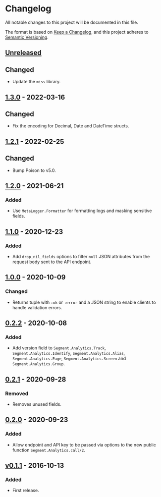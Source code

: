 # Changelog

All notable changes to this project will be documented in this file.

The format is based on [Keep a Changelog](https://keepachangelog.com/en/1.0.0/), and this project
adheres to [Semantic Versioning](https://semver.org/spec/v2.0.0.html).

## [Unreleased]

## Changed

- Update the `miss` library.

## [1.3.0] - 2022-03-16

## Changed

- Fix the encoding for Decimal, Date and DateTime structs.

## [1.2.1] - 2022-02-25

## Changed

- Bump Poison to v5.0.

## [1.2.0] - 2021-06-21

### Added

- Use `MetaLogger.Formatter` for formatting logs and masking sensitive fields.

## [1.1.0] - 2020-12-23

### Added

- Add `drop_nil_fields` options to filter `null` JSON attributes from the request
  body sent to the API endpoint.

## [1.0.0] - 2020-10-09

### Changed

- Returns tuple with `:ok` or `:error` and a JSON string to enable clients
  to handle validation errors.

## [0.2.2] - 2020-10-08

### Added

- Add version field to `Segment.Analytics.Track`, `Segment.Analytics.Identify`,
  `Segment.Analytics.Alias`, `Segment.Analytics.Page`, `Segment.Analytics.Screen`
  and `Segment.Analytics.Group`.

## [0.2.1] - 2020-09-28

### Removed

- Removes unused fields.

## [0.2.0] - 2020-09-23

### Added

- Allow endpoint and API key to be passed via options to the new public function
  `Segment.Analytics.call/2`.

## [v0.1.1] - 2016-10-13

### Added

- First release.

[unreleased]: https://github.com/FindHotel/analytics-elixir/compare/1.3.0...master
[1.3.0]: https://github.com/FindHotel/analytics-elixir/compare/1.2.1...1.3.0
[1.2.1]: https://github.com/FindHotel/analytics-elixir/compare/1.2.0...1.2.1
[1.2.0]: https://github.com/FindHotel/analytics-elixir/compare/1.1.0...1.2.0
[1.1.0]: https://github.com/FindHotel/analytics-elixir/compare/1.0.0...1.1.0
[1.0.0]: https://github.com/FindHotel/analytics-elixir/compare/0.2.2...1.0.0
[0.2.2]: https://github.com/FindHotel/analytics-elixir/compare/0.2.1...0.2.2
[0.2.1]: https://github.com/FindHotel/analytics-elixir/compare/0.2.0...0.2.1
[0.2.0]: https://github.com/FindHotel/analytics-elixir/compare/v0.1.1...0.2.0
[v0.1.1]: https://github.com/FindHotel/analytics-elixir/releases/tag/v0.1.1
